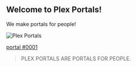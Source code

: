 ## **Welcome to Plex Portals!**

We make portals for people!


![Plex Portals](https://iili.io/dEf4ln.png "Plex Portals")

[portal #0001](http://b.link/yp6fk)

> PLEX PORTALS ARE PORTALS FOR PEOPLE.
